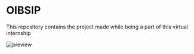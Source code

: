 # OIBSIP
This repository contains the project made while being a part of this virtual internship

![preview](https://github.com/simplyrishiii/OIBSIP/assets/137674108/ac330c57-748b-48b8-8fce-423aa5d90cc2)
